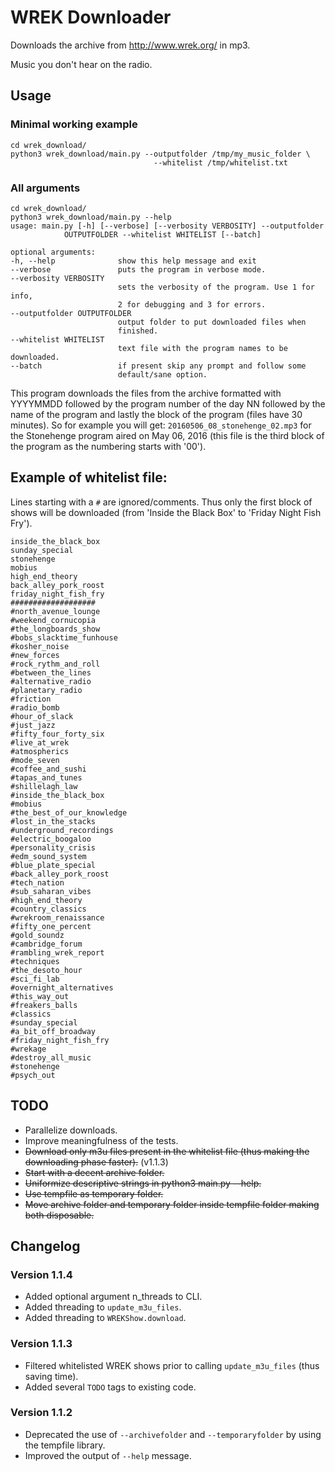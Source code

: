 # WREK Downloader

Downloads the archive from http://www.wrek.org/ in mp3.

Music you don't hear on the radio.

## Usage

### Minimal working example

    cd wrek_download/
    python3 wrek_download/main.py --outputfolder /tmp/my_music_folder \
                                    --whitelist /tmp/whitelist.txt

### All arguments

    cd wrek_download/
    python3 wrek_download/main.py --help
    usage: main.py [-h] [--verbose] [--verbosity VERBOSITY] --outputfolder
                OUTPUTFOLDER --whitelist WHITELIST [--batch]

    optional arguments:
    -h, --help              show this help message and exit
    --verbose               puts the program in verbose mode.
    --verbosity VERBOSITY
                            sets the verbosity of the program. Use 1 for info,
                            2 for debugging and 3 for errors.
    --outputfolder OUTPUTFOLDER
                            output folder to put downloaded files when
                            finished.
    --whitelist WHITELIST
                            text file with the program names to be downloaded.
    --batch                 if present skip any prompt and follow some
                            default/sane option.


This program downloads the files from the archive formatted with YYYYMMDD
followed by the program number of the day NN followed by the name of the
program and lastly the block of the program (files have 30 minutes). So for
example you will get: `20160506_08_stonehenge_02.mp3` for the Stonehenge
program aired on May 06, 2016 (this file is the third block of the program as
the numbering starts with '00').

## Example of whitelist file:

Lines starting with a `#` are ignored/comments. Thus only the first block of
shows will be downloaded (from 'Inside the Black Box' to 'Friday Night Fish
Fry').

    inside_the_black_box
    sunday_special
    stonehenge
    mobius
    high_end_theory
    back_alley_pork_roost
    friday_night_fish_fry
    ###################
    #north_avenue_lounge
    #weekend_cornucopia
    #the_longboards_show
    #bobs_slacktime_funhouse
    #kosher_noise
    #new_forces
    #rock_rythm_and_roll
    #between_the_lines
    #alternative_radio
    #planetary_radio
    #friction
    #radio_bomb
    #hour_of_slack
    #just_jazz
    #fifty_four_forty_six
    #live_at_wrek
    #atmospherics
    #mode_seven
    #coffee_and_sushi
    #tapas_and_tunes
    #shillelagh_law
    #inside_the_black_box
    #mobius
    #the_best_of_our_knowledge
    #lost_in_the_stacks
    #underground_recordings
    #electric_boogaloo
    #personality_crisis
    #edm_sound_system
    #blue_plate_special
    #back_alley_pork_roost
    #tech_nation
    #sub_saharan_vibes
    #high_end_theory
    #country_classics
    #wrekroom_renaissance
    #fifty_one_percent
    #gold_soundz
    #cambridge_forum
    #rambling_wrek_report
    #techniques
    #the_desoto_hour
    #sci_fi_lab
    #overnight_alternatives
    #this_way_out
    #freakers_balls
    #classics
    #sunday_special
    #a_bit_off_broadway
    #friday_night_fish_fry
    #wrekage
    #destroy_all_music
    #stonehenge
    #psych_out

## TODO

- Parallelize downloads.
- Improve meaningfulness of the tests.
- ~~Download only m3u files present in the whitelist file (thus making the
  downloading phase faster).~~ (v1.1.3)
- ~~Start with a decent archive folder.~~
- ~~Uniformize descriptive strings in python3 main.py --help.~~
- ~~Use tempfile as temporary folder.~~
- ~~Move archive folder and temporary folder inside tempfile folder making both
  disposable.~~

## Changelog

### Version 1.1.4

- Added optional argument n_threads to CLI.
- Added threading to `update_m3u_files`.
- Added threading to `WREKShow.download`.

### Version 1.1.3

- Filtered whitelisted WREK shows prior to calling `update_m3u_files` (thus
  saving time).
- Added several `TODO` tags to existing code.

### Version 1.1.2

- Deprecated the use of `--archivefolder`  and `--temporaryfolder` by using the
  tempfile library.
- Improved the output of `--help` message.
